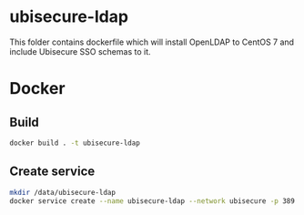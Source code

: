 # ubisecure-ldap
This folder contains dockerfile which will install OpenLDAP to CentOS 7 and include Ubisecure SSO schemas to it.

# Docker
## Build
```bash
docker build . -t ubisecure-ldap
``` 

## Create service
```bash
mkdir /data/ubisecure-ldap
docker service create --name ubisecure-ldap --network ubisecure -p 389:389 --mount type=bind,source=/data/ubisecure-ldap,destination=/var/lib/ldap ubisecure-ldap
```